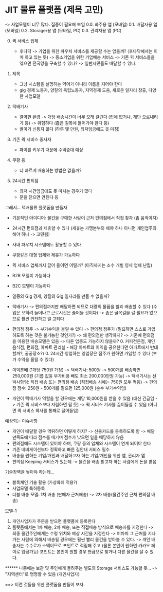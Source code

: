 # JIT 물류 플랫폼 (제목 고민)
-> 사업모델이 너무 많다. 집중이 필요해 보임
0.0. 화주용 앱 (모바일)
0.1. 배달자용 앱 (모바일)
0.2. Storager용 앱 (모바일, PC)
0.3. 관리자용 앱 (PC)

0. 퀵 서비스 업체
   - 후다닥
-> 기업을 위한 파우치 서비스를 제공할 수는 없을까? (후다닥에서는 이미 하고 있는 듯) -> 중소기업을 위한 기업배송 서비스
-> 기존 퀵 서비스들을 엮으면 전국망을 구축할 수 있다?
-> 일반시민들도 배달할 수 있다.
   
1. 제목
   - 그냥 시스템을 설명하는 약어가 아니라 이름을 지어야 한다
   - gig 경제 노동자, 양질의 독립노동자, 지역경제 도움, 새로운 일자리 창출, 다양한 사업모델
2. 택배기사
   - 열악한 환경
     -> 개당 배송시간이 너무 오래 걸린다 (집에 없거나, 계단 오르내리기 등)
     -> 위험하다 (좁은 길목에 들어가야 한다 등)
    - 벌이가 신통지 않다 (하루 몇 만원, 최저임금에도 못 미침)
3. 기존 퀵 서비스 종사자
    - 파이를 키우기 때문에 수익증대 예상
4. 쿠팡 등
   - 더 빠르게 배송하는 방법은 없을까?
5. 24시간 편의점
   - 최저 시간임금에도 못 미치는 경우가 많다
   - 문을 닫으면 안된다 등
   
그래서...
택배물류 플랫폼을 만들자
- 기본적인 아이디어: 물건을 구매한 사람이 근처 편의점에서 직접 찾자 (좀 움직이자)
- 24시간 편의점과 제휴할 수 있다 (제휴는 가맹본부와 해야 하나 아니면 개인업주와 해야 하나 -> 고민됨)
- 사내 파우치 시스템에도 활용할 수 있다
- 쿠팡같은 대형 업체와 제휴가 가능하다
- 퀵 서비스 업체까지 끌어 들이면 어떨까? (아직까지는 소수 개별 영세 업체 난립)

- B2B 모델이 가능하다
- B2C 모델이 가능하다

- 일종의 Gig 경제, 양질의 Gig 일자리를 만들 수 없을까?

- 택배기사
  -> 편의점까지만 배달하면 되므로 대량의 물품을 빨리 배송할 수 있다 (수입은 오히려 늘어나고 근로시간은 줄어들 것이다)
  -> 좁은 골목길을 갈 필요가 없으므로 훨씬 안전하고 덜 고되다
- 편의점 점주
  -> 부가수익을 올릴 수 있다
  -> 편의점 점주가 (필요하면 스스로 가입하도록 하는 것은 불가능한 것인가?)
  -> 왜 편의점만 생각하지? -> 기존에 편의점을 이용한 배송모델은 있음 -> 다른 업종도 가능하지 않을까?
     0. 커피전문점, 개인 음식점, 편의점, 아파트 관리실 - 해당 아파트와 이익을 공유한다면 아파트에서 반대할까?, 공공장소?)
     0. 24시간 영업하는 영업장은 점주가 원하면 가입할 수 있다 (부가 수익을 올릴 수 있다)
  
- 이익분배 (1개당 750원 가정)
  -> 택배기사: 500원 -> 500개를 배송하면 250,000원 (기름 값등 부가비용 빼도 최소 200,000만원 가능)
     -> 택배기사는 선택사항임: 직접 배송 또는 편의점 배송 (직접배송 시에는 750원 모두 먹음)
  -> 편의점 점수: 250원 - 500개를 맡으면 125,000원 (순수 부가수익임)
- 개인이 택배기사 역할을 할 경우에는 개당 10,000원을 받을 수 있음 (대신 긴급임 -> 기존 퀵 서비스보다 저렴하면 될 듯)
  -> 퀵 서비스 기사를 끌어들일 수 있음 (아니면 퀵 서비스 회사를 통째로 끌어들임)

예상되는 이슈사항
- 개인이 배달할 경우 먹튀하면 어떻게 하지?
  -> 신용카드를 등록하도록 함 
  -> 배달 만족도에 따라 점수를 매기며 점수가 낮으면 일을 배당하지 않음
- 편의점에도 시스템이 있어야 하며, 쿠팡 등의 업체와 시스템이 연계 되어야 한다
- 기존 네비게이션보다 정확하고 빠른 길안내 서비스 필수
- 배송을 원하는 기업/개인과 배달하고자 하는 기업/개인을 위한 앱, 관리자 앱
- 편의점 Keeping 서비스가 있는데 -> 물건을 배송 받고자 하는 사람에게 돈을 받음

기술장벽을 쌓아야 하는데...
- 블록체인 기술 활용 (가상화폐 적용?)
- 사업모델 특허등록
- 더블 배송 모델: 1차 배송 (판매자 근처배송) -> 2차 배송(물건주인 근처 편의점 배송)

모델-1
1. 개인사업자가 주문을 받으면 플랫폼에 등록한다
2. 플랫폼에서는 1차 배송, 2차 배송, 또는 직접배송 방식으로 배송자를 지정한다
   -> 최종 물건주인에게는 수령 위치와 예상 시간을 지정한다
   -> 어차피 그 근처를 지나가는 사람에 의해서 배송될 경우에는 훨씬 빨리 물건을 받아볼 수 있다.
   -> 개인 배송자는 수수료가 소액이므로 포인트로 적립해 주고 (물론 본인이 원하면 카카오 페이로 입금가능) 포인트는 본인이 원할 경우 
      현금으로 찾거나 다른 물건을 살 수 있다.
      
      
 ****** 나중에는 보관 및 주인에게 돌려주는 별도의 Storage 서비스도 가능할 듯... -> "지역센터"로 명명할 수 있음 (개인사업자)
 
==> 이런 것들을 위한 플랫폼을 만들어 보자.
   
